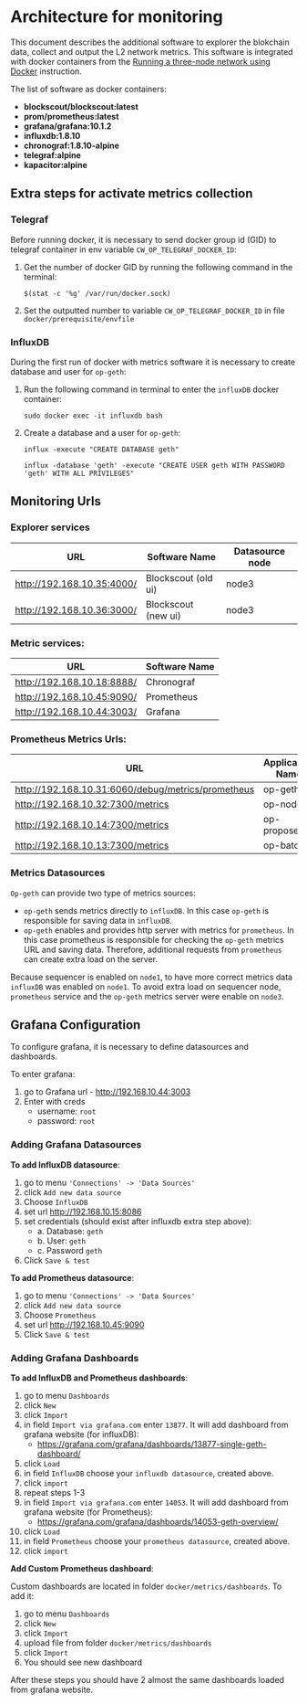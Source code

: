 # Architecture for monitoring

This document describes the additional software to explorer the blokchain data, collect and output the L2 network metrics.
This software is integrated with docker containers from the [Running a three-node network using Docker](./three-node-using-docker.md) instruction.

The list of software as docker containers:

* **blockscout/blockscout:latest**
* **prom/prometheus:latest**
* **grafana/grafana:10.1.2**
* **influxdb:1.8.10**
* **chronograf:1.8.10-alpine**
* **telegraf:alpine**
* **kapacitor:alpine**

## Extra steps for activate metrics collection

### Telegraf

Before running docker, it is necessary to send docker group id (GID) to telegraf container in env variable `CW_OP_TELEGRAF_DOCKER_ID`:

1. Get the number of docker GID by running the following command in the terminal:

   ```
   $(stat -c '%g' /var/run/docker.sock)
   ```

2. Set the outputted number to variable `CW_OP_TELEGRAF_DOCKER_ID` in file `docker/prerequisite/envfile`

### InfluxDB

During the first run of docker with metrics software it is necessary to create database and user for `op-geth`:

1. Run the following command in terminal to enter the `influxDB` docker container:
   ```
   sudo docker exec -it influxdb bash
   ```

2. Create a database and a user for `op-geth`:

   ```
   influx -execute "CREATE DATABASE geth"
   
   influx -database 'geth' -execute "CREATE USER geth WITH PASSWORD 'geth' WITH ALL PRIVILEGES"
   ```

## Monitoring Urls


### Explorer services

| URL                        | Software Name       | Datasource node |
|----------------------------|---------------------|---|
| http://192.168.10.35:4000/ | Blockscout (old ui) | node3 |
| http://192.168.10.36:3000/ | Blockscout (new ui) | node3 |


### Metric services:

| URL                        | Software Name |
|----------------------------|---------------|
| http://192.168.10.18:8888/ | Chronograf    |
| http://192.168.10.45:9090/ | Prometheus    |
| http://192.168.10.44:3003/ | Grafana       |

### Prometheus Metrics Urls:

| URL | Application Name | Datasource node |
|---|---|---|
|http://192.168.10.31:6060/debug/metrics/prometheus| op-geth | node3 |
|http://192.168.10.32:7300/metrics| op-node      | node3 |
|http://192.168.10.14:7300/metrics| op-proposer  | node1 |
|http://192.168.10.13:7300/metrics| op-batcher   | node1 |

### Metrics Datasources

`Op-geth` can provide two type of metrics sources:
* `op-geth` sends metrics directly to `influxDB`. In this case `op-geth` is responsible for saving data in `influxDB`.
* `op-geth` enables and provides http server with metrics for `prometheus`. In this case prometheus is responsible for checking the `op-geth` metrics URL and saving data. Therefore, additional requests from `prometheus` can create extra load on the server.

Because sequencer is enabled on `node1`, to have more correct metrics data `influxDB` was enabled on `node1`.
To avoid extra load on sequencer node, `prometheus` service and the `op-geth` metrics server were enable on `node3`.

## Grafana Configuration

To configure grafana, it is necessary to define datasources and dashboards.

To enter grafana:
1. go to Grafana url - http://192.168.10.44:3003
2. Enter with creds
   * username: `root`
   * password: `root`

### Adding Grafana Datasources

**To add InfluxDB datasource**:

1. go to menu `'Connections' -> 'Data Sources'`
2. click `Add new data source`
3. Choose `InfluxDB`
4. set url http://192.168.10.15:8086
5. set credentials (should exist after influxdb extra step above):
   * a. Database: `geth`
   * b. User: `geth`
   * c. Password `geth`
6. Click `Save & test`

**To add Prometheus datasource**:

1. go to menu `'Connections' -> 'Data Sources'`
2. click `Add new data source`
3. Choose `Prometheus`
4. set url http://192.168.10.45:9090
6. Click `Save & test`

### Adding Grafana Dashboards

**To add InfluxDB and Prometheus dashboards**:
1. go to menu `Dashboards`
2. click `New`
3. click `Import`
4. in field `Import via grafana.com` enter `13877`. It will add dashboard from grafana website (for influxDB):
   * https://grafana.com/grafana/dashboards/13877-single-geth-dashboard/
5. click `Load`
6. in field `InfluxDB` choose your `influxdb datasource`, created above. 
7. click `import`
8. repeat steps 1-3
9. in field `Import via grafana.com` enter `14053`. It will add dashboard from grafana website (for Prometheus):
   * https://grafana.com/grafana/dashboards/14053-geth-overview/
10. click `Load` 
11. in field `Prometheus` choose your `prometheus datasource`, created above.
12. click `import`


**Add Custom Prometheus dashboard**:

Custom dashboards are located in folder `docker/metrics/dashboards`. To add it:

1. go to menu `Dashboards`
2. click `New`
3. click `Import`
4. upload file from folder `docker/metrics/dashboards`
5. click `Import`
6. You should see new dashboard

After these steps you should have 2 almost the same dashboards loaded from grafana website.
